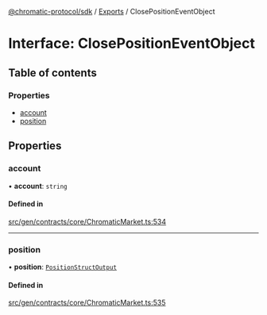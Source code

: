 [@chromatic-protocol/sdk](../README.md) / [Exports](../modules.md) / ClosePositionEventObject

# Interface: ClosePositionEventObject

## Table of contents

### Properties

- [account](ClosePositionEventObject.md#account)
- [position](ClosePositionEventObject.md#position)

## Properties

### account

• **account**: `string`

#### Defined in

[src/gen/contracts/core/ChromaticMarket.ts:534](https://github.com/chromatic-protocol/sdk/blob/e3e1a39/src/gen/contracts/core/ChromaticMarket.ts#L534)

___

### position

• **position**: [`PositionStructOutput`](../modules.md#positionstructoutput)

#### Defined in

[src/gen/contracts/core/ChromaticMarket.ts:535](https://github.com/chromatic-protocol/sdk/blob/e3e1a39/src/gen/contracts/core/ChromaticMarket.ts#L535)
